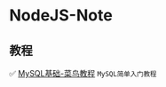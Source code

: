 # NodeJS-Note

## 教程

✅ [MySQL基础-菜鸟教程](https://www.runoob.com/mysql/mysql-tutorial.html) `MySQL简单入门教程`
